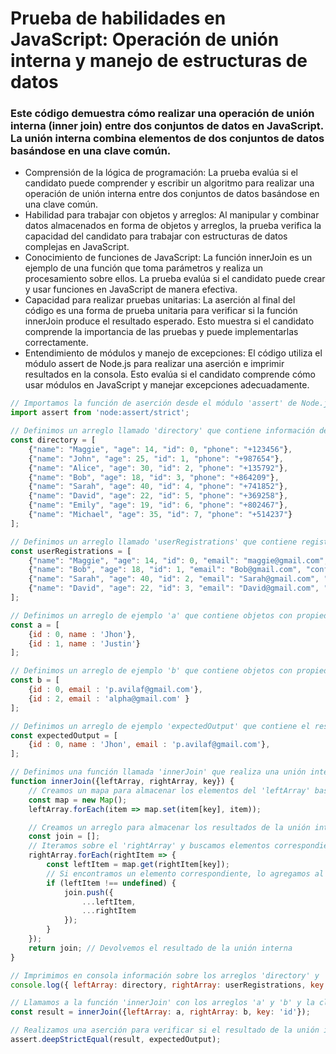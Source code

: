 # Prueba de habilidades en JavaScript: Operación de unión interna y manejo de estructuras de datos

### Este código demuestra cómo realizar una operación de unión interna (inner join) entre dos conjuntos de datos en JavaScript. La unión interna combina elementos de dos conjuntos de datos basándose en una clave común.

- Comprensión de la lógica de programación: La prueba evalúa si el candidato puede comprender y escribir un algoritmo para realizar una operación de unión interna entre dos conjuntos de datos basándose en una clave común.
- Habilidad para trabajar con objetos y arreglos: Al manipular y combinar datos almacenados en forma de objetos y arreglos, la prueba verifica la capacidad del candidato para trabajar con estructuras de datos complejas en JavaScript.
- Conocimiento de funciones de JavaScript: La función innerJoin es un ejemplo de una función que toma parámetros y realiza un procesamiento sobre ellos. La prueba evalúa si el candidato puede crear y usar funciones en JavaScript de manera efectiva.
- Capacidad para realizar pruebas unitarias: La aserción al final del código es una forma de prueba unitaria para verificar si la función innerJoin produce el resultado esperado. Esto muestra si el candidato comprende la importancia de las pruebas y puede implementarlas correctamente.
- Entendimiento de módulos y manejo de excepciones: El código utiliza el módulo assert de Node.js para realizar una aserción e imprimir resultados en la consola. Esto evalúa si el candidato comprende cómo usar módulos en JavaScript y manejar excepciones adecuadamente.

~~~ javascript
// Importamos la función de aserción desde el módulo 'assert' de Node.js
import assert from 'node:assert/strict';

// Definimos un arreglo llamado 'directory' que contiene información de personas
const directory = [ 
    {"name": "Maggie", "age": 14, "id": 0, "phone": "+123456"}, 
    {"name": "John", "age": 25, "id": 1, "phone": "+987654"}, 
    {"name": "Alice", "age": 30, "id": 2, "phone": "+135792"}, 
    {"name": "Bob", "age": 18, "id": 3, "phone": "+864209"}, 
    {"name": "Sarah", "age": 40, "id": 4, "phone": "+741852"}, 
    {"name": "David", "age": 22, "id": 5, "phone": "+369258"},
    {"name": "Emily", "age": 19, "id": 6, "phone": "+802467"}, 
    {"name": "Michael", "age": 35, "id": 7, "phone": "+514237"}
];

// Definimos un arreglo llamado 'userRegistrations' que contiene registros de usuarios
const userRegistrations = [
    {"name": "Maggie", "age": 14, "id": 0, "email": "maggie@gmail.com", "confirmed": true}, 
    {"name": "Bob", "age": 18, "id": 1, "email": "Bob@gmail.com", "confirmed": false}, 
    {"name": "Sarah", "age": 40, "id": 2, "email": "Sarah@gmail.com", "confirmed": false}, 
    {"name": "David", "age": 22, "id": 3, "email": "David@gmail.com", "confirmed": true}, 
];

// Definimos un arreglo de ejemplo 'a' que contiene objetos con propiedades 'id' y 'name'
const a = [
    {id : 0, name : 'Jhon'},
    {id : 1, name : 'Justin'}
];

// Definimos un arreglo de ejemplo 'b' que contiene objetos con propiedades 'id' y 'email'
const b = [
    {id : 0, email : 'p.avilaf@gmail.com'},
    {id : 2, email : 'alpha@gmail.com' }
];

// Definimos un arreglo de ejemplo 'expectedOutput' que contiene el resultado esperado de una operación de unión interna
const expectedOutput = [
    {id : 0, name : 'Jhon', email : 'p.avilaf@gmail.com'},
];

// Definimos una función llamada 'innerJoin' que realiza una unión interna entre dos conjuntos de datos basados en una clave común
function innerJoin({leftArray, rightArray, key}) {
    // Creamos un mapa para almacenar los elementos del 'leftArray' basados en la clave especificada
    const map = new Map();
    leftArray.forEach(item => map.set(item[key], item));

    // Creamos un arreglo para almacenar los resultados de la unión interna
    const join = [];
    // Iteramos sobre el 'rightArray' y buscamos elementos correspondientes en el mapa creado anteriormente
    rightArray.forEach(rightItem => {
        const leftItem = map.get(rightItem[key]);
        // Si encontramos un elemento correspondiente, lo agregamos al arreglo de resultados
        if (leftItem !== undefined) {
            join.push({
                ...leftItem,
                ...rightItem
            });
        }
    });
    return join; // Devolvemos el resultado de la unión interna
}

// Imprimimos en consola información sobre los arreglos 'directory' y 'userRegistrations', junto con la clave 'name'
console.log({ leftArray: directory, rightArray: userRegistrations, key: 'name' });

// Llamamos a la función 'innerJoin' con los arreglos 'a' y 'b' y la clave 'id', y almacenamos el resultado en 'result'
const result = innerJoin({leftArray: a, rightArray: b, key: 'id'});

// Realizamos una aserción para verificar si el resultado de la unión interna coincide con 'expectedOutput'
assert.deepStrictEqual(result, expectedOutput);
